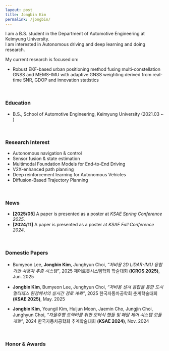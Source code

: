 ```yaml
---
layout: post
title: Jongbin Kim
permalink: /jongbin/
---
```


I am a B.S. student in the Department of Automotive Engineering at Keimyung University.  
I am interested in Autonomous driving and deep learning and doing research.  

My current research is focused on:  
- Robust EKF-based urban positioning method fusing multi-constellation GNSS and MEMS-IMU with adaptive GNSS weighting derived from real-time SNR, GDOP and innovation statistics  

<br>

### Education
- B.S., School of Automotive Engineering, Keimyung University (2021.03 ~ )

<br>

### Research Interest
- Autonomous navigation & control  
- Sensor fusion & state estimation  
- Multimodal Foundation Models for End-to-End Driving  
- V2X-enhanced path planning  
- Deep reinforcement learning for Autonomous Vehicles  
- Diffusion-Based Trajectory Planning  

<br>

### News
- **[2025/05]** A paper is presented as a poster at *KSAE Spring Conference 2025*.  
- **[2024/11]** A paper is presented as a poster at *KSAE Fall Conference 2024*.  

<br>

### Domestic Papers
- Bumyeon Lee, **Jongbin Kim**, Junghyun Choi, *“저비용 2D LiDAR-IMU 융합 기반 사용자 추종 시스템”*, 2025 제어로봇시스템학회 학술대회 **(ICROS 2025)**, Jun. 2025  

- **Jongbin Kim**, Bumyeon Lee, Junghyun Choi, *“저비용 센서 융합을 통한 도시 멀티패스 환경에서의 실시간 경로 계획”*, 2025 한국자동차공학회 춘계학술대회 **(KSAE 2025)**, May. 2025  

- **Jongbin Kim**, Youngil Kim, Huijun Moon, Jaemin Cho, Jungjin Choi, Junghyun Choi, *“자율주행 트랙터를 위한 모터식 핸들 및 페달 제어 시스템 모듈 개발”*, 2024 한국자동차공학회 추계학술대회 **(KSAE 2024)**, Nov. 2024  

<br>

### Honor & Awards  
